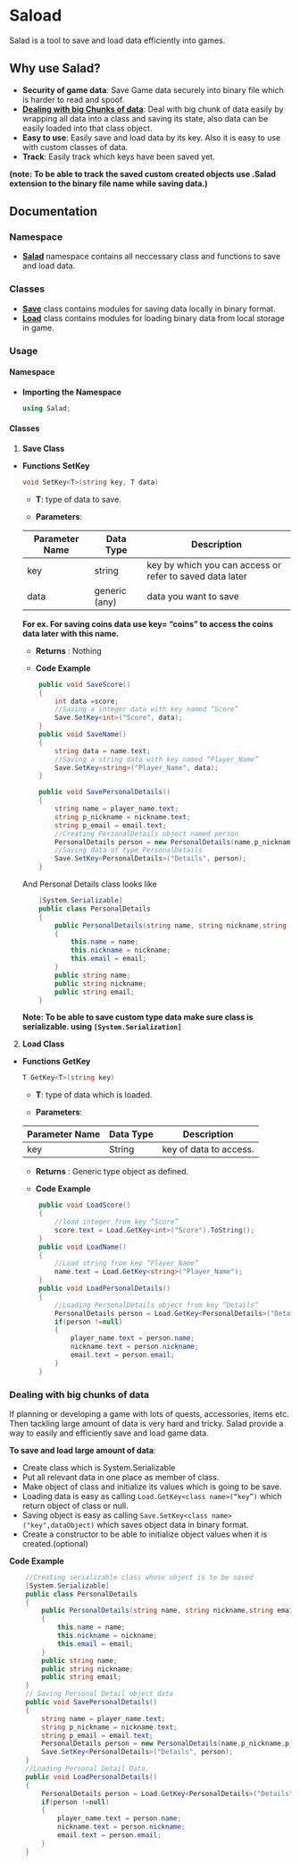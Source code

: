 # Saload
Salad is a tool to save and load data efficiently into games.

## Why use Salad?

* __Security of game data__: Save Game data securely into binary file which is harder to read and spoof.
* [__Dealing with big Chunks of data__](#big-chunk-usage): Deal with big chunk of data easily by wrapping all data into a class and saving its state, also data can be easily loaded into that class object.
* __Easy to use__: Easily save and load data by its key. Also it is easy to use with custom classes of data.
* __Track__: Easily track which keys have been saved yet.

__(note: To be able to track the saved custom created objects use .Salad extension to the binary file name while saving data.)__

## Documentation

### Namespace

* [__Salad__](#saload-usage) namespace contains all neccessary class and functions to save and load data.

### Classes

* [__Save__](#save-usage) class contains modules for saving data locally in binary format.
* [__Load__](#load-usage) class contains modules for loading binary data from local storage in game.


### Usage

#### Namespace
* <a name="saload-usage"></a>__Importing the Namespace__
    ```C#
    using Salad;
    ```
#### Classes
1. <a name="save-usage"></a>__Save Class__
* __Functions__
    __SetKey__
    ```C#
    void SetKey<T>(string key, T data)
    ``` 
    * __T__: type of data to save.

    * __Parameters__:
    
    | Parameter Name  | Data Type     | Description                                              |
    | --------------- | ------------- | -------------------------------------------------------- |
    | key             | string        | key by which you can access or refer to saved data later |
    | data            | generic (any) | data you want to save                                    |
    
    __For ex. For saving coins data use key= “coins” to access the coins data later with this name.__
    
    * __Returns__ : Nothing

    * __Code Example__
    ```C#
        public void SaveScore()
        {
            int data =score;
            //Saving a integer data with key named “Score”
            Save.SetKey<int>("Score", data);
        }
        public void SaveName()
        {
            string data = name.text;
            //Saving a string data with key named “Player_Name”
            Save.SetKey<string>("Player_Name", data);
        }

        public void SavePersonalDetails()
        {
            string name = player_name.text;
            string p_nickname = nickname.text;
            string p_email = email.text;
            //Creating PersonalDetails object named person
            PersonalDetails person = new PersonalDetails(name,p_nickname,p_email);
            //Saving data of type PersonalDetails
            Save.SetKey<PersonalDetails>("Details", person);
        }
    ```
    And Personal Details class looks like
    ```C#
        [System.Serializable]
        public class PersonalDetails
        {
            public PersonalDetails(string name, string nickname,string email)
            {
                this.name = name;
                this.nickname = nickname;
                this.email = email;
            }
            public string name;
            public string nickname;
            public string email;
        }
    ```
    __Note: To be able to save custom type data make sure class is serializable. using ```[System.Serialization]```__

2. <a name="load-usage"></a>__Load Class__
* __Functions__
    __GetKey__
    ```C#
    T GetKey<T>(string key)
    ``` 
    * __T__: type of data which is loaded.

    * __Parameters__:
    
    | Parameter Name | Data Type | Description            |
    | -------------- | --------- | ---------------------- |
    | key            | String    | key of data to access. |

    * __Returns__ : Generic type object as defined.

    * __Code Example__
    ```C#
        public void LoadScore()
        {
            //load integer from key “Score”
            score.text = Load.GetKey<int>("Score").ToString();
        }
        public void LoadName()
        {
            //Load string from key “Player_Name”
            name.text = Load.GetKey<string>("Player_Name");
        }
        public void LoadPersonalDetails()
        {
            //Loading PersonalDetails object from key “Details”
            PersonalDetails person = Load.GetKey<PersonalDetails>("Details");
            if(person !=null)
            {
                player_name.text = person.name;
                nickname.text = person.nickname;
                email.text = person.email;
            }
        }
    ```

### <a name="big-chunk-usage"></a> Dealing with big chunks of data

If planning or developing a game with lots of quests, accessories, items etc. Then tackling large amount of data is very hard and tricky. Salad provide a way to easily and efficiently save and load game data.

__To save and load large amount of data__:
* Create class which is System.Serializable
* Put all relevant data in one place as member of class.
* Make object of class and initialize its values which is going to be save.
* Loading data is easy as calling ```Load.GetKey<class name>(“key”)``` which return object of class or null.
* Saving object is easy as calling ```Save.SetKey<class name>("key",dataObject)``` which saves object data in binary format.
* Create a constructor to be able to initialize object values when it is created.(optional)

__Code Example__
```C#
    //Creating serializable class whose object is to be saved
    [System.Serializable]
    public class PersonalDetails
    {
        public PersonalDetails(string name, string nickname,string email)
        {
            this.name = name;
            this.nickname = nickname;
            this.email = email;
        }
        public string name;
        public string nickname;
        public string email;
    }
    // Saving Personal Detail object data
    public void SavePersonalDetails()
    {
        string name = player_name.text;
        string p_nickname = nickname.text;
        string p_email = email.text;
        PersonalDetails person = new PersonalDetails(name,p_nickname,p_email);
        Save.SetKey<PersonalDetails>("Details", person);
    }
    //Loading Personal Detail Data.
    public void LoadPersonalDetails()
    {
        PersonalDetails person = Load.GetKey<PersonalDetails>("Details");
        if(person !=null)
        {
            player_name.text = person.name;
            nickname.text = person.nickname;
            email.text = person.email;
        }
    }
```



